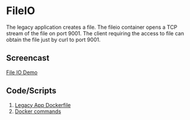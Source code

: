 # FileIO

The legacy application creates a file. The fileio container opens a TCP stream of the file on port 9001. The client requiring the access to file can obtain the file just by curl to port 9001.

Screencast
----------
[File IO Demo](https://youtu.be/m3dGR8IfQ8k)

Code/Scripts
------------
1. [Legacy App Dockerfile](Dockerfile)
2. [Docker commands](demo_script.sh)

